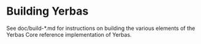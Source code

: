 Building Yerbas
=============

See doc/build-*.md for instructions on building the various
elements of the Yerbas Core reference implementation of Yerbas.

